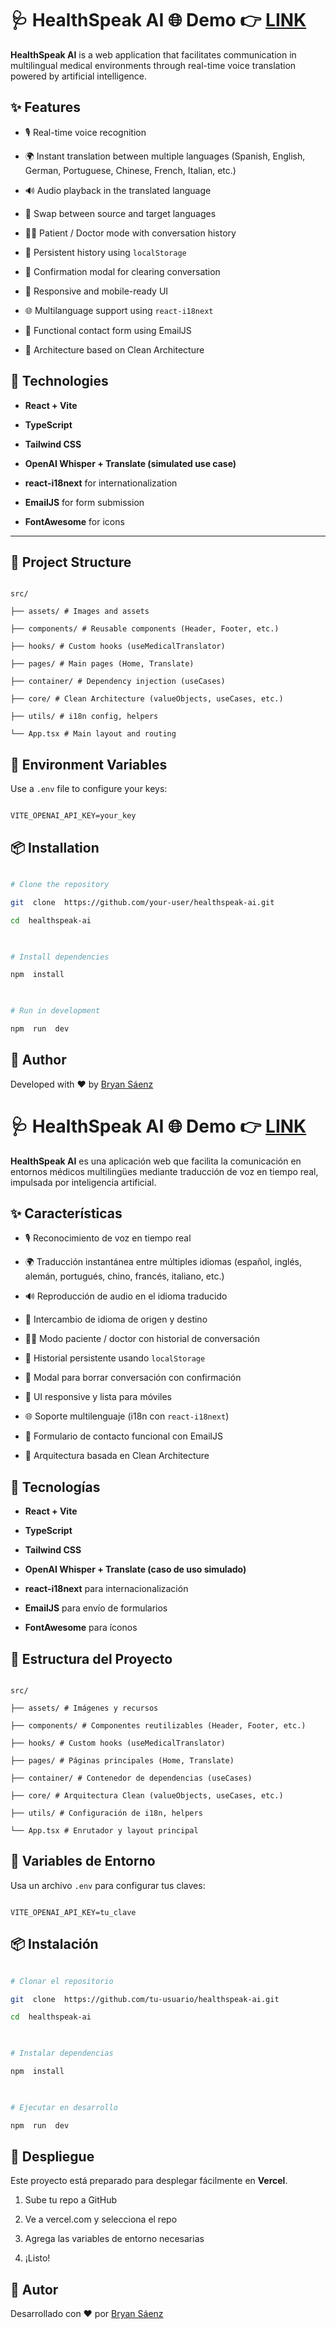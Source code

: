 # 🩺 HealthSpeak AI 🌐 Demo 👉 [LINK](https://healthspeak-ai.vercel.app)

  

**HealthSpeak AI** is a web application that facilitates communication in multilingual medical environments through real-time voice translation powered by artificial intelligence.

  

## ✨ Features

  

- 🎙️ Real-time voice recognition

- 🌍 Instant translation between multiple languages (Spanish, English, German, Portuguese, Chinese, French, Italian, etc.)

- 🔊 Audio playback in the translated language

- 🔄 Swap between source and target languages

- 👩‍⚕️ Patient / Doctor mode with conversation history

- 💾 Persistent history using `localStorage`

- 🧽 Confirmation modal for clearing conversation

- 📱 Responsive and mobile-ready UI

- 🌐 Multilanguage support using `react-i18next`

- 📩 Functional contact form using EmailJS

- 🧱 Architecture based on Clean Architecture

  

## 🚀 Technologies

  

-  **React + Vite**

-  **TypeScript**

-  **Tailwind CSS**

-  **OpenAI Whisper + Translate (simulated use case)**

-  **react-i18next** for internationalization

-  **EmailJS** for form submission

-  **FontAwesome** for icons

  

---

  

## 📁 Project Structure

  

```

src/

├── assets/ # Images and assets

├── components/ # Reusable components (Header, Footer, etc.)

├── hooks/ # Custom hooks (useMedicalTranslator)

├── pages/ # Main pages (Home, Translate)

├── container/ # Dependency injection (useCases)

├── core/ # Clean Architecture (valueObjects, useCases, etc.)

├── utils/ # i18n config, helpers

└── App.tsx # Main layout and routing

```

  

## 🔧 Environment Variables

  

Use a `.env` file to configure your keys:

  

```env

VITE_OPENAI_API_KEY=your_key

```

  

## 📦 Installation

  

```bash

# Clone the repository

git  clone  https://github.com/your-user/healthspeak-ai.git

cd  healthspeak-ai

  

# Install dependencies

npm  install

  

# Run in development

npm  run  dev

```

 
  

## 🧠 Author

  

Developed with ❤️ by [Bryan Sáenz](https://www.linkedin.com/in/bryansaenzt/)



# 🩺 HealthSpeak AI  🌐 Demo 👉 [LINK](https://healthspeak-ai.vercel.app) 

  

**HealthSpeak AI** es una aplicación web que facilita la comunicación en entornos médicos multilingües mediante traducción de voz en tiempo real, impulsada por inteligencia artificial.

 

## ✨ Características

  

- 🎙️ Reconocimiento de voz en tiempo real

- 🌍 Traducción instantánea entre múltiples idiomas (español, inglés, alemán, portugués, chino, francés, italiano, etc.)

- 🔊 Reproducción de audio en el idioma traducido

- 🔄 Intercambio de idioma de origen y destino

- 👩‍⚕️ Modo paciente / doctor con historial de conversación

- 💾 Historial persistente usando `localStorage`

- 🧽 Modal para borrar conversación con confirmación

- 📱 UI responsive y lista para móviles

- 🌐 Soporte multilenguaje (i18n con `react-i18next`)

- 📩 Formulario de contacto funcional con EmailJS

- 🧱 Arquitectura basada en Clean Architecture
  

  

## 🚀 Tecnologías

  

-  **React + Vite**

-  **TypeScript**

-  **Tailwind CSS**

-  **OpenAI Whisper + Translate (caso de uso simulado)**

-  **react-i18next** para internacionalización

-  **EmailJS** para envío de formularios

-  **FontAwesome** para íconos

  

## 📁 Estructura del Proyecto

  

```

src/

├── assets/ # Imágenes y recursos

├── components/ # Componentes reutilizables (Header, Footer, etc.)

├── hooks/ # Custom hooks (useMedicalTranslator)

├── pages/ # Páginas principales (Home, Translate)

├── container/ # Contenedor de dependencias (useCases)

├── core/ # Arquitectura Clean (valueObjects, useCases, etc.)

├── utils/ # Configuración de i18n, helpers

└── App.tsx # Enrutador y layout principal

```

  

  

## 🔧 Variables de Entorno

  

Usa un archivo `.env` para configurar tus claves:

  

```env

VITE_OPENAI_API_KEY=tu_clave

```

 

  


  

## 📦 Instalación

  

```bash

# Clonar el repositorio

git  clone  https://github.com/tu-usuario/healthspeak-ai.git

cd  healthspeak-ai

  

# Instalar dependencias

npm  install

  

# Ejecutar en desarrollo

npm  run  dev

```

  


  

## 🚀 Despliegue

  

Este proyecto está preparado para desplegar fácilmente en **Vercel**.

  

1. Sube tu repo a GitHub

2. Ve a vercel.com y selecciona el repo

3. Agrega las variables de entorno necesarias

4. ¡Listo!

  



  

## 🧠 Autor

  

Desarrollado con ❤️ por [Bryan Sáenz](https://www.linkedin.com/in/bryansaenzt/)

 
